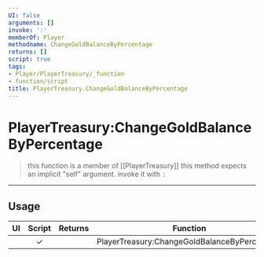```yaml
---
UI: false
arguments: []
invoke: ':'
memberOf: Player
methodname: ChangeGoldBalanceByPercentage
returns: []
script: true
tags:
- Player/PlayerTreasury/_function
- function/script
title: PlayerTreasury.ChangeGoldBalanceByPercentage
---
```

# PlayerTreasury:ChangeGoldBalanceByPercentage
> this function is a member of [[PlayerTreasury]]
> this method expects an implicit "self" argument. invoke it with `:`
-----
## Usage
|  UI | Script | Returns | Function | Arguments |
|:---:|:------:|-------:|:--------:|:---------|
| |✓||PlayerTreasury:ChangeGoldBalanceByPercentage||
